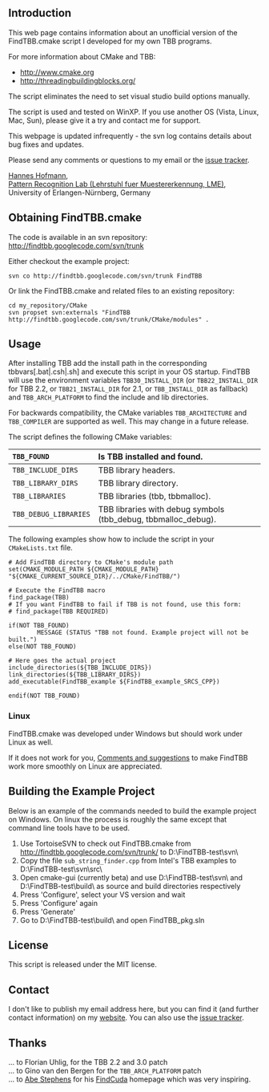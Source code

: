 ## Introduction ##

This web page contains information about an unofficial version of the FindTBB.cmake script I developed for my own TBB programs.

For more information about CMake and TBB:

  * http://www.cmake.org
  * http://threadingbuildingblocks.org/

The script eliminates the need to set visual studio build options manually.

The script is used and tested on WinXP. If you use another OS (Vista, Linux, Mac, Sun), please give it a try and contact me for support.

This webpage is updated infrequently - the svn log contains details about bug fixes and updates.

Please send any comments or questions to my email or the [issue tracker](http://code.google.com/p/findtbb/issues/list).

[Hannes Hofmann](http://www5.informatik.uni-erlangen.de/our-team/hofmann-hannes/),<br />
[Pattern Recognition Lab (Lehrstuhl fuer Muestererkennung, LME)](http://www5.informatik.uni-erlangen.de/), University of Erlangen-Nürnberg, Germany


## Obtaining FindTBB.cmake ##

The code is available in an svn repository: http://findtbb.googlecode.com/svn/trunk

Either checkout the example project:

```
svn co http://findtbb.googlecode.com/svn/trunk FindTBB
```

Or link the FindTBB.cmake and related files to an existing repository:

```
cd my_repository/CMake
svn propset svn:externals "FindTBB http://findtbb.googlecode.com/svn/trunk/CMake/modules" .
```


## Usage ##

After installing TBB add the install path in the corresponding tbbvars[.bat|.csh|.sh] and execute this script in your OS startup. FindTBB will use the environment variables `TBB30_INSTALL_DIR` (or `TBB22_INSTALL_DIR` for TBB 2.2, or `TBB21_INSTALL_DIR` for 2.1, or `TBB_INSTALL_DIR` as fallback) and `TBB_ARCH_PLATFORM` to find the include and lib directories.

For backwards compatibility, the CMake variables `TBB_ARCHITECTURE` and `TBB_COMPILER` are supported as well. This may change in a future release.

The script defines the following CMake variables:

| `TBB_FOUND` | Is TBB installed and found. |
|:------------|:----------------------------|
| `TBB_INCLUDE_DIRS` | TBB library headers.        |
| `TBB_LIBRARY_DIRS` | TBB library directory.      |
| `TBB_LIBRARIES` | TBB libraries (tbb, tbbmalloc). |
| `TBB_DEBUG_LIBRARIES` | TBB libraries with debug symbols (tbb\_debug, tbbmalloc\_debug). |

The following examples show how to include the script in your `CMakeLists.txt` file.

```
# Add FindTBB directory to CMake's module path
set(CMAKE_MODULE_PATH ${CMAKE_MODULE_PATH} "${CMAKE_CURRENT_SOURCE_DIR}/../CMake/FindTBB/")

# Execute the FindTBB macro
find_package(TBB)
# If you want FindTBB to fail if TBB is not found, use this form:
# find_package(TBB REQUIRED)

if(NOT TBB_FOUND)
        MESSAGE (STATUS "TBB not found. Example project will not be built.")
else(NOT TBB_FOUND)

# Here goes the actual project
include_directories(${TBB_INCLUDE_DIRS})
link_directories(${TBB_LIBRARY_DIRS})
add_executable(FindTBB_example ${FindTBB_example_SRCS_CPP})

endif(NOT TBB_FOUND)
```


### Linux ###

FindTBB.cmake was developed under Windows but should work under Linux as well.

If it does not work for you, [Comments and suggestions](#Contact.md) to make FindTBB work more smoothly on Linux are appreciated.


## Building the Example Project ##

Below is an example of the commands needed to build the example project on Windows. On linux the process is roughly the same except that command line tools have to be used.

  1. Use TortoiseSVN to check out FindTBB.cmake from http://findtbb.googlecode.com/svn/trunk/ to D:\FindTBB-test\svn\
  1. Copy the file `sub_string_finder.cpp` from Intel's TBB examples to D:\FindTBB-test\svn\src\
  1. Open cmake-gui (currently beta) and use D:\FindTBB-test\svn\ and D:\FindTBB-test\build\ as source and build directories respectively
  1. Press 'Configure', select your VS version and wait
  1. Press 'Configure' again
  1. Press 'Generate'
  1. Go to D:\FindTBB-test\build\ and open FindTBB\_pkg.sln


## License ##

This script is released under the MIT license.


## Contact ##

I don't like to publish my email address here, but you can find it (and further contact information) on my [website](http://www5.informatik.uni-erlangen.de/our-team/hofmann-hannes/). You can also use the [issue tracker](http://code.google.com/p/findtbb/issues/list).


## Thanks ##

... to Florian Uhlig, for the TBB 2.2 and 3.0 patch<br />
... to Gino van den Bergen for the `TBB_ARCH_PLATFORM` patch<br />
... to [Abe Stephens](http://www.sci.utah.edu/~abe/) for his [FindCuda](http://www.sci.utah.edu/~abe/FindCuda.html) homepage which was very inspiring.